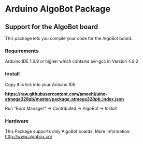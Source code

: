 # Arduino AlgoBot Package
## Support for the AlgoBot board


This package lets you compile your code for the AlgoBot board. 

### Requirements 
Arduino IDE 1.6.9 or higher which contains avr-gcc in Version 4.9.2

### Install
Copy this link into your Arduino IDE.

**https://raw.githubusercontent.com/amoehl/uino-atmega328pb/master/package_atmega328pb_index.json**

Run "Bord Manager" -> Contributed -> AlgoBot -> _Install_

### Hardware

This Package supports only AlgoBot boards. 
More Information: http://www.algobrix.co/



